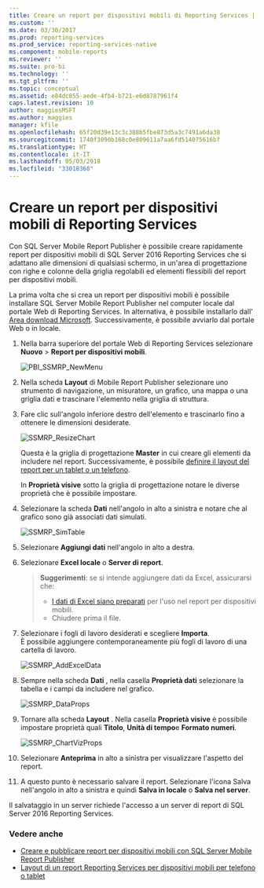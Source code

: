 ```yaml
---
title: Creare un report per dispositivi mobili di Reporting Services | Microsoft Docs
ms.custom: ''
ms.date: 03/30/2017
ms.prod: reporting-services
ms.prod_service: reporting-services-native
ms.component: mobile-reports
ms.reviewer: ''
ms.suite: pro-bi
ms.technology: ''
ms.tgt_pltfrm: ''
ms.topic: conceptual
ms.assetid: e84dc855-aede-4fb4-b721-e6d8787961f4
caps.latest.revision: 10
author: maggiesMSFT
ms.author: maggies
manager: kfile
ms.openlocfilehash: 65f20d39e13c3c388b5fbe873d5a3c7491a6da38
ms.sourcegitcommit: 1740f3090b168c0e809611a7aa6fd514075616bf
ms.translationtype: HT
ms.contentlocale: it-IT
ms.lasthandoff: 05/03/2018
ms.locfileid: "33018368"
---
```

# <a name="create-a-reporting-services-mobile-report"></a>Creare un report per dispositivi mobili di Reporting Services
Con SQL Server Mobile Report Publisher è possibile creare rapidamente report per dispositivi mobili di SQL Server 2016 Reporting Services che si adattano alle dimensioni di qualsiasi schermo, in un'area di progettazione con righe e colonne della griglia regolabili ed elementi flessibili del report per dispositivi mobili.  
  
La prima volta che si crea un report per dispositivi mobili è possibile installare SQL Server Mobile Report Publisher nel computer locale dal portale Web di Reporting Services. In alternativa, è possibile installarlo dall' [Area download Microsoft](http://go.microsoft.com/fwlink/?LinkID=733527). Successivamente, è possibile avviarlo dal portale Web o in locale.   
    
1. Nella barra superiore del portale Web di Reporting Services selezionare **Nuovo** > **Report per dispositivi mobili**.  
  
   ![PBI_SSMRP_NewMenu](../../reporting-services/mobile-reports/media/pbi-ssmrp-newmenu.png)  
     
2. Nella scheda **Layout** di Mobile Report Publisher selezionare uno strumento di navigazione, un misuratore, un grafico, una mappa o una griglia dati e trascinare l'elemento nella griglia di struttura.  
  
3. Fare clic sull'angolo inferiore destro dell'elemento e trascinarlo fino a ottenere le dimensioni desiderate.  
  
   ![SSMRP_ResizeChart](../../reporting-services/mobile-reports/media/ssmrp-resizechart.png)  
  
   Questa è la griglia di progettazione **Master** in cui creare gli elementi da includere nel report. Successivamente, è possibile [definire il layout del report per un tablet o un telefono](../../reporting-services/mobile-reports/lay-out-a-reporting-services-mobile-report-for-phone-or-tablet.md).     
     
   In **Proprietà visive** sotto la griglia di progettazione notare le diverse proprietà che è possibile impostare.  
     
4. Selezionare la scheda **Dati** nell'angolo in alto a sinistra e notare che al grafico sono già associati dati simulati.   
  
   ![SSMRP_SimTable](../../reporting-services/mobile-reports/media/ssmrp-simtable.png)  
  
5. Selezionare **Aggiungi dati** nell'angolo in alto a destra.  
  
6. Selezionare **Excel locale** o **Server di report**.  
  
   >**Suggerimenti**: se si intende aggiungere dati da Excel, assicurarsi che:  
    >* [I dati di Excel siano preparati](../../reporting-services/mobile-reports/prepare-excel-data-for-reporting-services-mobile-reports.md) per l'uso nel report per dispositivi mobili.  
    >* Chiudere prima il file.  
7. Selezionare i fogli di lavoro desiderati e scegliere **Importa**.   
   È possibile aggiungere contemporaneamente più fogli di lavoro di una cartella di lavoro.  
    
     ![SSMRP_AddExcelData](../../reporting-services/mobile-reports/media/ssmrp-addexceldata.png)  
  
8. Sempre nella scheda **Dati** , nella casella **Proprietà dati** selezionare la tabella e i campi da includere nel grafico.  
  
   ![SSMRP_DataProps](../../reporting-services/mobile-reports/media/ssmrp-dataprops.png)  
  
9. Tornare alla scheda **Layout** . Nella casella **Proprietà visive** è possibile impostare proprietà quali **Titolo**, **Unità di tempo**e **Formato numeri**.  
  
   ![SSMRP_ChartVizProps](../../reporting-services/mobile-reports/media/ssmrp-chartvizprops.png)  
    
10. Selezionare **Anteprima** in alto a sinistra per visualizzare l'aspetto del report.  
  
11. A questo punto è necessario salvare il report. Selezionare l'icona Salva nell'angolo in alto a sinistra e quindi **Salva in locale** o **Salva nel server**.  
  
   Il salvataggio in un server richiede l'accesso a un server di report di SQL Server 2016 Reporting Services.  
     
   ### <a name="see-also"></a>Vedere anche  
     
-   [Creare e pubblicare report per dispositivi mobili con SQL Server Mobile Report Publisher](../../reporting-services/mobile-reports/create-mobile-reports-with-sql-server-mobile-report-publisher.md)  
-   [Layout di un report Reporting Services per dispositivi mobili per telefono o tablet](../../reporting-services/mobile-reports/lay-out-a-reporting-services-mobile-report-for-phone-or-tablet.md)  
  
   
